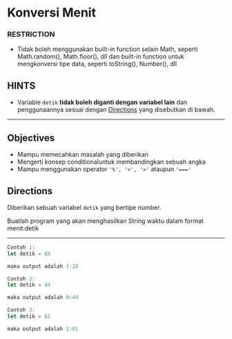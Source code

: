 # Konversi Menit

### RESTRICTION

-   Tidak boleh menggunakan built-in function selain Math, seperti Math.random(), Math.floor(), dll dan built-in function untuk mengkonversi tipe data, seperti toString(), Number(), dll

## HINTS

-   Variable `detik` **tidak boleh diganti dengan variabel lain** dan penggunaannya sesuai dengan [Directions](#directions) yang disebutkan di bawah.

---

## Objectives

-   Mampu memecahkan masalah yang diberikan
-   Mengerti konsep conditionaluntuk membandingkan sebuah angka
-   Mampu menggunakan operator `'%', '<', '>'` ataupun `'==='`

## Directions

Diberikan sebuah variabel `detik` yang bertipe number.

Buatlah program yang akan menghasilkan String waktu dalam format menit:detik

---

```js
Contoh 1:
let detik = 88

maka output adalah 1:28

Contoh 2:
let detik = 44

maka output adalah 0:44

Contoh 3:
let detik = 61

maka output adalah 1:01
```

